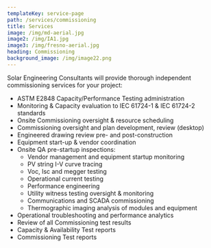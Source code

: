 ```yaml
---
templateKey: service-page
path: /services/commissioning
title: Services
image: /img/md-aerial.jpg
image2: /img/IA1.jpg
image3: /img/fresno-aerial.jpg
heading: Commissioning
background_image: /img/image22.png
---
```

Solar Engineering Consultants will provide thorough independent commissioning services for
your project:

* ASTM E2848 Capacity/Performance Testing administration
* Monitoring & Capacity evaluation to IEC 61724-1 & IEC 61724-2 standards
* Onsite Commissioning oversight & resource scheduling
* Commissioning oversight and plan development, review (desktop)
* Engineered drawing review pre- and post-construction
* Equipment start-up & vendor coordination
* Onsite QA pre-startup inspections:
  * Vendor management and equipment startup monitoring
  * PV string I-V curve tracing
  * Voc, Isc and megger testing
  * Operational current testing
  * Performance engineering
  * Utility witness testing oversight & monitoring
  * Communications and SCADA commissioning
  * Thermographic imaging analysis of modules and equipment
* Operational troubleshooting and performance analytics
* Review of all Commissioning test results
* Capacity & Availability Test reports
* Commissioning Test reports
